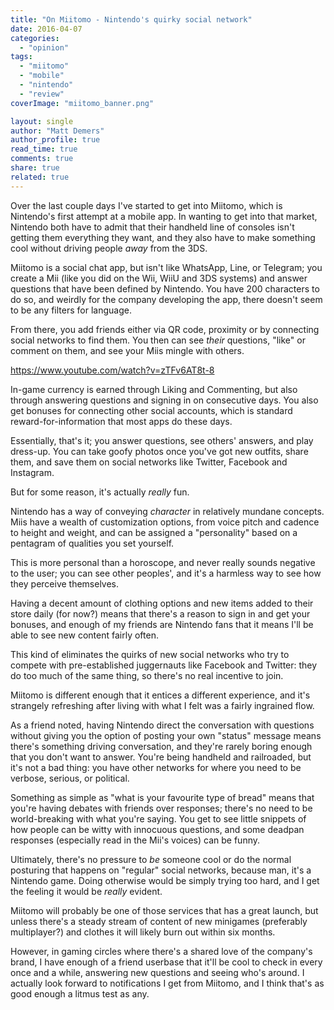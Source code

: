 ```yaml
---
title: "On Miitomo - Nintendo's quirky social network"
date: 2016-04-07
categories: 
  - "opinion"
tags: 
  - "miitomo"
  - "mobile"
  - "nintendo"
  - "review"
coverImage: "miitomo_banner.png"

layout: single
author: "Matt Demers"
author_profile: true
read_time: true
comments: true
share: true
related: true
---
```


Over the last couple days I've started to get into Miitomo, which is Nintendo's first attempt at a mobile app. In wanting to get into that market, Nintendo both have to admit that their handheld line of consoles isn't getting them everything they want, and they also have to make something cool without driving people _away_ from the 3DS.

Miitomo is a social chat app, but isn't like WhatsApp, Line, or Telegram; you create a Mii (like you did on the Wii, WiiU and 3DS systems) and answer questions that have been defined by Nintendo. You have 200 characters to do so, and weirdly for the company developing the app, there doesn't seem to be any filters for language.

From there, you add friends either via QR code, proximity or by connecting social networks to find them. You then can see _their_ questions, "like" or comment on them, and see your Miis mingle with others.

https://www.youtube.com/watch?v=zTFv6AT8t-8

In-game currency is earned through Liking and Commenting, but also through answering questions and signing in on consecutive days. You also get bonuses for connecting other social accounts, which is standard reward-for-information that most apps do these days.

Essentially, that's it; you answer questions, see others' answers, and play dress-up. You can take goofy photos once you've got new outfits, share them, and save them on social networks like Twitter, Facebook and Instagram.

But for some reason, it's actually _really_ fun.

Nintendo has a way of conveying _character_ in relatively mundane concepts. Miis have a wealth of customization options, from voice pitch and cadence to height and weight, and can be assigned a "personality" based on a pentagram of qualities you set yourself.

This is more personal than a horoscope, and never really sounds negative to the user; you can see other peoples', and it's a harmless way to see how they perceive themselves.

Having a decent amount of clothing options and new items added to their store daily (for now?) means that there's a reason to sign in and get your bonuses, and enough of my friends are Nintendo fans that it means I'll be able to see new content fairly often.

This kind of eliminates the quirks of new social networks who try to compete with pre-established juggernauts like Facebook and Twitter: they do too much of the same thing, so there's no real incentive to join.

Miitomo is different enough that it entices a different experience, and it's strangely refreshing after living with what I felt was a fairly ingrained flow.

As a friend noted, having Nintendo direct the conversation with questions without giving you the option of posting your own "status" message means there's something driving conversation, and they're rarely boring enough that you don't want to answer. You're being handheld and railroaded, but it's not a bad thing: you have other networks for where you need to be verbose, serious, or political.

Something as simple as "what is your favourite type of bread" means that you're having debates with friends over responses; there's no need to be world-breaking with what you're saying. You get to see little snippets of how people can be witty with innocuous questions, and some deadpan responses (especially read in the Mii's voices) can be funny.

Ultimately, there's no pressure to _be_ someone cool or do the normal posturing that happens on "regular" social networks, because man, it's a Nintendo game. Doing otherwise would be simply trying too hard, and I get the feeling it would be _really_ evident.

Miitomo will probably be one of those services that has a great launch, but unless there's a steady stream of content of new minigames (preferably multiplayer?) and clothes it will likely burn out within six months.

However, in gaming circles where there's a shared love of the company's brand, I have enough of a friend userbase that it'll be cool to check in every once and a while, answering new questions and seeing who's around. I actually look forward to notifications I get from Miitomo, and I think that's as good enough a litmus test as any.
